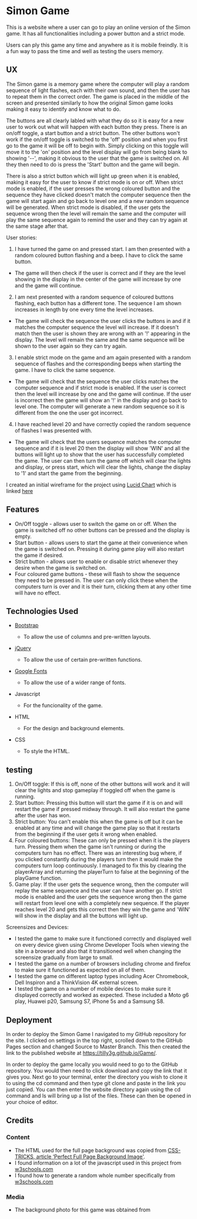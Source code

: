 # Simon Game

This is a website where a user can go to play an online version of the Simon game. It has all functionalities including
a power button and a strict mode. 

Users can ply this game any time and anywhere as it is mobile freindly. It is a fun way to pass the time and well as testing
the users memory.

## UX

The Simon game is a memory game where the computer will play a random sequence of light flashes, each with their own sound,
and then the user has to repeat them in the correct order. The game is placed in the middle of the screen and presented 
similarly to how the original Simon game looks making it easy to identify and know what to do.

The buttons are all clearly labled with what they do so it is easy for a new user to work out what will happen with each button
they press. There is an on/off toggle, a start button and a strict button. The other buttons won't work if the on/off toggle is
switched to the 'off' position and when you first go to the game it will be off to begin with. Simply clicking on this toggle 
will move it to the 'on' position and the level display will go from being blank to showing '--', making it obvious to the user
that the game is switched on. All they then need to do is press the 'Start' button and the game will begin.

There is also a strict button which will light up green when it is enabled, making it easy for the user to know if strict mode 
is on or off. When strict mode is enabled, if the user presses the wrong coloured button and the sequence they have clicked
doesn't match the computer sequence then the game will start again and go back to level one and a new random sequence will be 
generated. When strict mode is disabled, if the user gets the sequence wrong then the level will remain the same and the computer 
will play the same sequence again to remind the user and they can try again at the same stage after that.

User stories:

1. I have turned the game on and pressed start. I am then presented with a random coloured button flashing and a beep.
I have to click the same button.

- The game will then check if the user is correct and if they are the level showing in the display in the center of the game will
increase by one and the game will continue.

2. I am next presented with a random sequence of coloured buttons flashing, each button has a different tone. The sequence I am 
shown increases in length by one every time the level increases. 

- The game will check the sequence the user clicks the buttons in and if it matches the computer sequence the level will increase. 
If it doesn't match then the user is shown they are wrong with an '!' appearing in the display. The level will remain the same and
the same sequence will be shown to the user again so they can try again.

3. I enable strict mode on the game and am again presented with a random sequence of flashes and the corresponding beeps when 
starting the game. I have to click the same sequence.

- The game will check that the sequence the user clicks matches the computer sequence and if strict mode is enabled. If the user 
is correct then the level will increase by one and the game will continue. If the user is incorrect then the game will show an
'!' in the display and go back to level one. The computer will generate a new random sequence so it is different from the one 
the user got incorrect. 

4. I have reached level 20 and have correctly copied the random sequence of flashes I was presented with.

- The game will check that the users sequence matches the computer sequence and if it is level 20 then the display will show 
'WIN' and all the buttons will light up to show that the user has successfully completed the game. The user can then turn the game
off which will clear the lights and display, or press start, which will clear the lights, change the display to '1' and start the 
game from the beginning.

I created an initial wireframe for the project using [Lucid Chart](https://www.lucidchart.com/pages/home) which is linked [here](assets/wire-frame/bakery_website.pdf)

## Features

- On/Off toggle - allows user to switch the game on or off. When the game is switched off no other buttons can be pressed and the
display is empty.
- Start button - allows users to start the game at their convenience when the game is switched on. Pressing it during game play will also restart the game if
desired.
- Strict button - allows user to enable or disable strict whenever they desire when the game is switched on.
- Four coloured game buttons - these will flash to show the sequence they need to be pressed in. The user can only click these 
when the computers turn is over and it is their turn, clicking them at any other time will have no effect.

## Technologies Used

- [Bootstrap](https://getbootstrap.com/)
    - To allow the use of columns and pre-written layouts.

- [jQuery](https://jquery.com/)
    - To allow the use of certain pre-written functions.

- [Google Fonts](https://fonts.google.com)
    - To allow the use of a wider range of fonts.

- Javascript
    - For the funcionality of the game.

- HTML
    - For the design and background elements.

- CSS
    - To style the HTML.

## testing

1. On/Off toggle:
    If this is off, none of the other buttons will work and it will clear the lights and stop gameplay if toggled
    off when the game is running.
2. Start button:
    Pressing this button will start the game if it is on and will restart the game if pressed midway through. It
    will also restart the game after the user has won.
3. Strict button:
    You can't enable this when the game is off but it can be enabled at any time and will change the game play 
    so that it restarts from the beginning if the user gets it wrong when enabled.
4. Four coloured buttons:
    These can only be pressed when it is the players turn. Pressing them when the game isn't running or during 
    the computers turn has no effect. There was an interesting bug where, if you clicked constantly during the 
    players turn then it would make the computers turn loop continuously. I managed to fix this by clearing the 
    playerArray and returning the playerTurn to false at the beginning of the playGame function.
5. Game play:
    If the user gets the sequence wrong, then the computer will replay the same sequence and the user can have 
    another go. If strict mode is enabled and the user gets the sequence wrong then the game will restart from 
    level one with a completely new sequence.
    If the player reaches level 20 and gets this correct then they win the game and 'WIN' will show in the 
    display and all the buttons will light up.

Screensizes and Devices:
- I tested the game to make sure it functioned correctly and displayed well on every device given using Chrome 
Developer Tools when viewing the site in a browser and also that it transitioned well when changing the screensize 
gradually from large to small.
- I tested the game on a number of browsers including chrome and firefox to make sure it functioned as expected on 
all of them. 
- I tested the game on different laptop types including Acer Chromebook, Dell Inspiron and a ThinkVision 4K external 
screen.
- I tested the game on a number of mobile devices to make sure it displayed correctly and worked as expected. These 
included a Moto g6 play, Huawei p20, Samsung S7, iPhone 5s and a Samsung S8.

## Deployment

In order to deploy the Simon Game I navigated to my GitHub repository for the site. I clicked on settings in the top 
right, scrolled down to the GitHub Pages section and changed Source to Master Branch. This then created the link to the 
published website at https://tilly3g.github.io/Game/.


In order to deploy the game locally you would need to go to the GitHub repository. You would then need to click download 
and copy the link that it gives you. Next go to your terminal, enter the directory you wish to clone it to using the cd 
command and then type git clone and paste in the link you just copied. You can then enter the website directory again 
using the cd command and ls will bring up a list of the files. These can then be opened in your choice of editor.

## Credits

### Content
- The HTML used for the full page background was copied from [CSS-TRICKS, article ‘Perfect Full Page Background Image'](https://css-tricks.com/perfect-full-page-background-image/).
- I found information on a lot of the javascript used in this project from [w3schools.com](https://www.w3schools.com/)
- I found how to generate a random whole number specifically from [w3schools.com](https://www.w3schools.com/js/js_random.asp)

### Media
- The background photo for this game was obtained from 